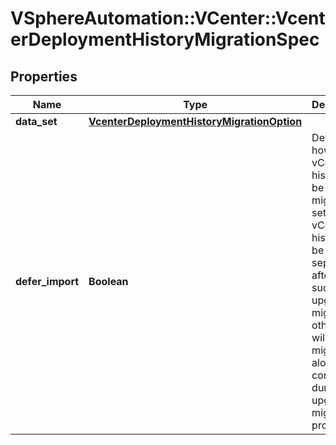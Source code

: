 # VSphereAutomation::VCenter::VcenterDeploymentHistoryMigrationSpec

## Properties
Name | Type | Description | Notes
------------ | ------------- | ------------- | -------------
**data_set** | [**VcenterDeploymentHistoryMigrationOption**](VcenterDeploymentHistoryMigrationOption.md) |  | 
**defer_import** | **Boolean** | Defines how vCenter history will be migrated. If set to true, vCenter history will be migrated separately after successful upgrade or migration, otherwise it will be migrated along with core data during the upgrade or migration process. | [optional] 



